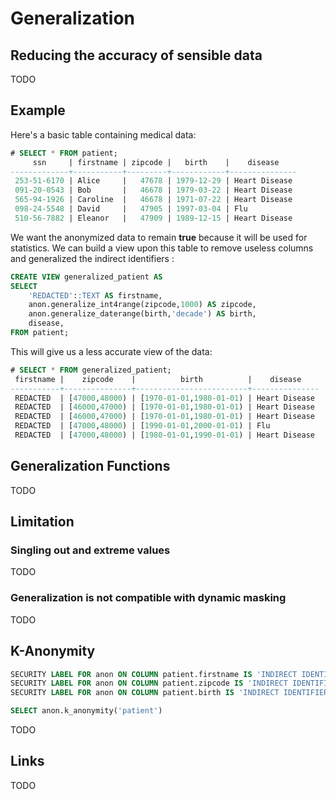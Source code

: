 Generalization
===============================================================================


Reducing the accuracy of sensible data
--------------------------------------------------------------------------------

TODO

Example
--------------------------------------------------------------------------------

Here's a basic table containing medical data:

```sql
# SELECT * FROM patient;
     ssn     | firstname | zipcode |   birth    |    disease    
-------------+-----------+---------+------------+---------------
 253-51-6170 | Alice     |   47678 | 1979-12-29 | Heart Disease
 091-20-0543 | Bob       |   46678 | 1979-03-22 | Heart Disease
 565-94-1926 | Caroline  |   46678 | 1971-07-22 | Heart Disease
 098-24-5548 | David     |   47905 | 1997-03-04 | Flu
 510-56-7882 | Eleanor   |   47909 | 1989-12-15 | Heart Disease
```

We want the anonymized data to remain **true** because it will be
used for statistics. We can build a view upon this table to remove 
useless columns and generalized the indirect identifiers :

```sql
CREATE VIEW generalized_patient AS
SELECT
    'REDACTED'::TEXT AS firstname,
    anon.generalize_int4range(zipcode,1000) AS zipcode,
    anon.generalize_daterange(birth,'decade') AS birth,
    disease,
FROM patient;
```

This will give us a less accurate view of the data:

```sql
# SELECT * FROM generalized_patient;
 firstname |    zipcode    |          birth          |    disease    
-----------+---------------+-------------------------+---------------
 REDACTED  | [47000,48000) | [1970-01-01,1980-01-01) | Heart Disease
 REDACTED  | [46000,47000) | [1970-01-01,1980-01-01) | Heart Disease
 REDACTED  | [46000,47000) | [1970-01-01,1980-01-01) | Heart Disease
 REDACTED  | [47000,48000) | [1990-01-01,2000-01-01) | Flu
 REDACTED  | [47000,48000) | [1980-01-01,1990-01-01) | Heart Disease
 ```

Generalization Functions
--------------------------------------------------------------------------------

TODO

Limitation
--------------------------------------------------------------------------------

### Singling out and extreme values

TODO 

### Generalization is not compatible with dynamic masking

TODO 


K-Anonymity
--------------------------------------------------------------------------------

```sql
SECURITY LABEL FOR anon ON COLUMN patient.firstname IS 'INDIRECT IDENTIFIER';
SECURITY LABEL FOR anon ON COLUMN patient.zipcode IS 'INDIRECT IDENTIFIER';
SECURITY LABEL FOR anon ON COLUMN patient.birth IS 'INDIRECT IDENTIFIER';
```

```sql
SELECT anon.k_anonymity('patient')
```

TODO 


Links
--------------------------------------------------------------------------------

TODO
